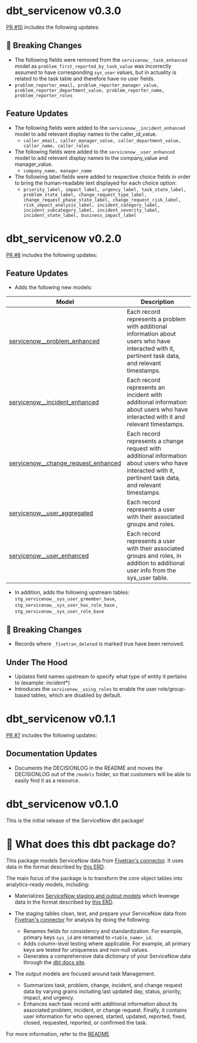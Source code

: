 # dbt_servicenow v0.3.0
[PR #10](https://github.com/fivetran/dbt_servicenow/pull/10) includes the following updates:

## 🚨 Breaking Changes
-  The following fields were removed from the `servicenow__task_enhanced` model as `problem_first_reported_by_task_value` was incorrectly assumed to have corresponding `sys_user` values, but in actuality is related to the task table and therefore have no user fields.
  - `problem_reporter_email, problem_reporter_manager_value, problem_reporter_department_value, problem_reporter_name, problem_reporter_roles`

## Feature Updates
- The following fields were added to the `servicenow__incident_enhanced` model to add relevant display names to the caller_id_value.
  - `caller_email, caller_manager_value, caller_department_value, caller_name, caller_roles`
- The following fields were added to the `servicenow__user_enhanced` model to add relevant display names to the company_value and manager_value. 
  - `company_name, manager_name`
- The following label fields were added to respective choice fields in order to bring the human-readable text displayed for each choice option:
  - `priority_label, impact_label, urgency_label, task_state_label, problem_state_label, change_request_type_label, change_request_phase_state_label, change_request_risk_label, risk_impact_analysis_label, incident_category_label, incident_subcategory_label, incident_severity_label, incident_state_label, business_impact_label`

# dbt_servicenow v0.2.0
[PR #8](https://github.com/fivetran/dbt_servicenow/pull/8) includes the following updates:

## Feature Updates
- Adds the following new models:


| **Model**                 | **Description**                                                                                                    |
| ------------------------- | ------------------------------------------------------------------------------------------------------------------ |
| [servicenow__problem_enhanced](https://fivetran.github.io/dbt_servicenow/#!/model/model.servicenow.servicenow__problem_enhanced)  | Each record represents a problem with additional information about users who have interacted with it, pertinent task data, and relevant timestamps.    |
| [servicenow__incident_enhanced](https://fivetran.github.io/dbt_servicenow/#!/model/model.servicenow.servicenow__incident_enhanced)  | Each record represents an incident with additional information about users who have interacted with it and relevant timestamps.    |
| [servicenow__change_request_enhanced](https://fivetran.github.io/dbt_servicenow/#!/model/model.servicenow.servicenow__change_request_enhanced)  | Each record represents a change request with additional information about users who have interacted with it, pertinent task data, and relevant timestamps.    |
| [servicenow__user_aggregated](https://fivetran.github.io/dbt_servicenow/#!/model/model.servicenow.servicenow__user_aggregated)  | Each record represents a user with their associated groups and roles.    |
| [servicenow__user_enhanced](https://fivetran.github.io/dbt_servicenow/#!/model/model.servicenow.servicenow__user_enhanced)  | Each record represents a user with their associated groups and roles, in addition to additional user info from the sys_user table.    |

- In addition, adds the following upstream tables: `stg_servicenow__sys_user_grmember_base`, `stg_servicenow__sys_user_has_role_base` , `stg_servicenow__sys_user_role_base`

## 🚨 Breaking Changes
- Records where `_fivetran_deleted` is marked true have been removed.

## Under The Hood
- Updates field names upstream to specify what type of entity it pertains to (example: _incident_*)
- Introduces the `servicenow__using_roles` to enable the user role/group-based tables, which are disabled by default.

# dbt_servicenow v0.1.1
[PR #7](https://github.com/fivetran/dbt_servicenow/pull/7) includes the following updates:

## Documentation Updates 
- Documents the DECISIONLOG in the README and moves the DECISIONLOG out of the `/models` folder, so that customers will be able to easily find it as a resource.

# dbt_servicenow v0.1.0
This is the initial release of the ServiceNow dbt package!

# 📣 What does this dbt package do?
This package models ServiceNow data from [Fivetran's connector](https://fivetran.com/docs/applications/servicenow). It uses data in the format described by [this ERD](https://fivetran.com/docs/applications/servicenow#schemainformation).

The main focus of the package is to transform the core object tables into analytics-ready models, including:
<!--section="servicenow_model"-->
  - Materializes [ServiceNow staging and output models](https://fivetran.github.io/dbt_servicenow/#!/overview/servicenow_source/models/?g_v=1) which leverage data in the format described by [this ERD](https://fivetran.com/docs/applications/servicenow/#schemainformation). 
  - The staging tables clean, test, and prepare your ServiceNow data from [Fivetran's connector](https://fivetran.com/docs/applications/servicenow) for analysis by doing the following:
    - Renames fields for consistency and standardization. For example, primary keys `sys_id` are renamed to `<table_name>_id`.
    - Adds column-level testing where applicable. For example, all primary keys are tested for uniqueness and non-null values.
    - Generates a comprehensive data dictionary of your ServiceNow data through the [dbt docs site](https://fivetran.github.io/dbt_servicenow/).

  - The output models are focused around task Management. 
    - Summarizes task, problem, change, incident, and change request data by varying grains including last updated day, status, priority, impact, and urgency.
    - Enhances each task record with additional information about its associated problem, incident, or change request. Finally, it contains user information for who opened, started, updated, reported, fixed, closed, requested, reported, or confirmed the task.
  
For more information, refer to the [README](./README.md)
